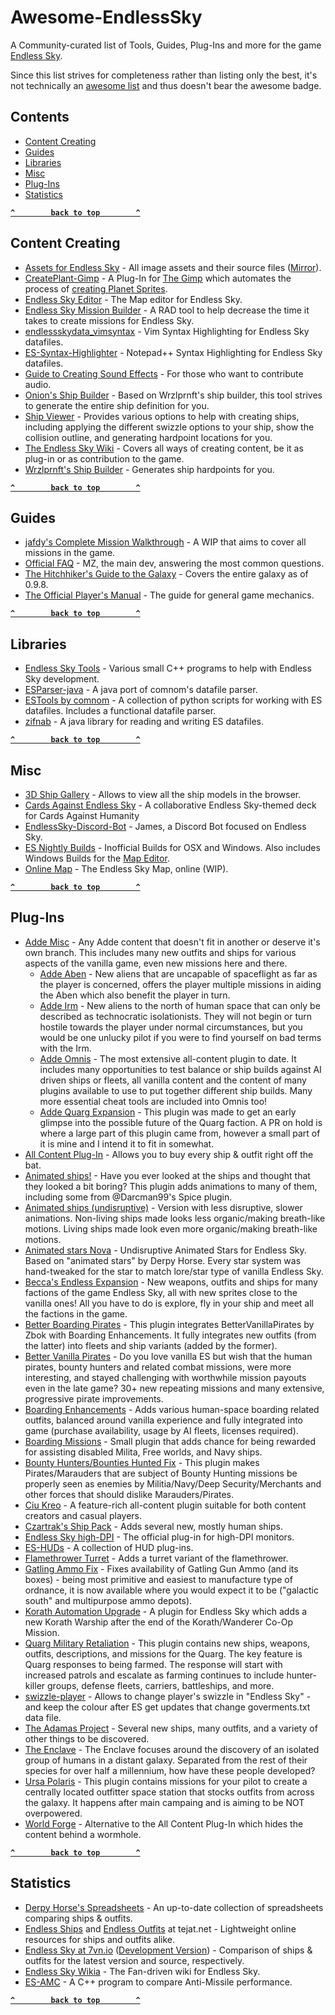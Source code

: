 # Awesome-EndlessSky

A Community-curated list of Tools, Guides, Plug-Ins and more for the game [Endless Sky](https://endless-sky.github.io).

Since this list strives for completeness rather than listing only the best, it's not technically an [awesome list](https://awesome.re) and thus doesn't bear the awesome badge.

## Contents

- [Content Creating](#content-creating)
- [Guides](#guides)
- [Libraries](#libraries)
- [Misc](#misc)
- [Plug-Ins](#plug-ins)
- [Statistics](#statistics)

**[`^        back to top        ^`](#)**


## Content Creating

- [Assets for Endless Sky](https://drive.google.com/drive/folders/0B9aK8dG39P29fkdBeUJjSXJYVDdjMEpkOXh3T1NDekFYaTEtbkdTdzVwX2NTUWVVT3BUWVk) - All image assets and their source files ([Mirror](https://endlesssky.mcofficer.me/assets/)).
- [CreatePlant-Gimp](https://github.com/EndlessSkyCommunity/CreatePlanet-Gimp) - A Plug-In for [The Gimp](https://www.gimp.org/) which automates the process of [creating Planet Sprites](https://github.com/endless-sky/endless-sky/wiki/PlanetSprites).
- [Endless Sky Editor](https://github.com/endless-sky/endless-sky-editor) - The Map editor for Endless Sky.
- [Endless Sky Mission Builder](https://github.com/shitwolfymakes/Endless-Sky-Mission-Builder) - A RAD tool to help decrease the time it takes to create missions for Endless Sky.
- [endlessskydata_vimsyntax](https://github.com/Muffindrake/endlessskydata_vimsyntax) - Vim Syntax Highlighting for Endless Sky datafiles.
- [ES-Syntax-Highlighter](https://github.com/Kryes-Omega/ES-Syntax-Highlighter) - Notepad++ Syntax Highlighting for Endless Sky datafiles.
- [Guide to Creating Sound Effects](https://steamcommunity.com/sharedfiles/filedetails/?id=774903151) - For those who want to contribute audio.
- [Onion's Ship Builder](https://onion-s.gitlab.io/Ship-Builder/) - Based on Wrzlprnft's ship builder, this tool strives to generate the entire ship definition for you.
- [Ship Viewer](https://darcman99.github.io/Endless-Sky-Ship-Viewer) - Provides various options to help with creating ships, including applying the different swizzle options to your ship, show the collision outline, and generating hardpoint locations for you.
- [The Endless Sky Wiki](https://github.com/endless-sky/endless-sky/wiki#creating-ships-missions-artwork-etc) - Covers all ways of creating content, be it as plug-in or as contribution to the game.
- [Wrzlprnft's Ship Builder](https://endless-sky.github.io/ship_builder.html) - Generates ship hardpoints for you.

**[`^        back to top        ^`](#)**

## Guides

- [jafdy's Complete Mission Walkthrough](https://steamcommunity.com/sharedfiles/filedetails/?id=726997424) - A WIP that aims to cover all missions in the game.
- [Official FAQ](https://steamcommunity.com/sharedfiles/filedetails/?id=545464233) - MZ, the main dev, answering the most common questions.
- [The Hitchhiker's Guide to the Galaxy](https://steamcommunity.com/sharedfiles/filedetails/?id=1364105450) - Covers the entire galaxy as of 0.9.8.
- [The Official Player's Manual](https://github.com/endless-sky/endless-sky/wiki/PlayersManual) - The guide for general game mechanics.

**[`^        back to top        ^`](#)**

## Libraries

- [Endless Sky Tools](https://github.com/endless-sky/endless-sky-tools) - Various small C++ programs to help with Endless Sky development.
- [ESParser-java](https://github.com/EndlessSkyCommunity/ESParser-java) - A java port of comnom's datafile parser.
- [ESTools by comnom](https://github.com/comnom/ES-tools) - A collection of python scripts for working with ES datafiles. Includes a functional datafile parser.
- [zifnab](https://github.com/realityforge/zifnab) - A java library for reading and writing ES datafiles.

**[`^        back to top        ^`](#)**

## Misc

- [3D Ship Gallery](https://endlesssky.mcofficer.me/ship_gallery/) - Allows to view all the ship models in the browser.
- [Cards Against Endless Sky](https://www.cardcastgame.com/browse/deck/CYX6P) - A collaborative Endless Sky-themed deck for Cards Against Humanity
- [EndlessSky-Discord-Bot](https://github.com/EndlessSkyCommunity/EndlessSky-Discord-Bot) - James, a Discord Bot focused on Endless Sky.
- [ES Nightly Builds](https://steamcommunity.com/app/404410/discussions/0/1700542332319963311/) - Inofficial Builds for OSX and Windows. Also includes Windows Builds for the [Map Editor](#content-creating).
- [Online Map](https://endlesssky.mcofficer.me/map/) - The Endless Sky Map, online (WIP).

**[`^        back to top        ^`](#)**

## Plug-Ins

- [Adde Misc](https://github.com/Darcman99/Adde-Endless-Sky) - Any Adde content that doesn't fit in another or deserve it's own branch. This includes many new outfits and ships for various aspects of the vanilla game, even new missions here and there.
  - [Adde Aben](https://github.com/Darcman99/Adde-Endless-Sky/tree/Aben) - New aliens that are uncapable of spaceflight as far as the player is concerned, offers the player multiple missions in aiding the Aben which also benefit the player in turn.
  - [Adde Irm](https://github.com/Darcman99/Adde-Endless-Sky/tree/Irm) - New aliens to the north of human space that can only be described as technocratic isolationists. They will not begin or turn hostile towards the player under normal circumstances, but you would be one unlucky pilot if you were to find yourself on bad terms with the Irm.
  - [Adde Omnis](https://github.com/Darcman99/Adde-Endless-Sky/tree/Omnis) - The most extensive all-content plugin to date. It includes many opportunities to test balance or ship builds against AI driven ships or fleets, all vanilla content and the content of many plugins available to use to put together different ship builds. Many more essential cheat tools are included into Omnis too!
  - [Adde Quarg Expansion](https://github.com/Darcman99/Adde-Endless-Sky/tree/Quarg-Expansion) - This plugin was made to get an early glimpse into the possible future of the Quarg faction. A PR on hold is where a large part of this plugin came from, however a small part of it is mine and I intend it to fit in somewhat.
- [All Content Plug-In](https://github.com/endless-sky/all-content-plugin) - Allows you to buy every ship & outfit right off the bat.
- [Animated ships!](https://github.com/beccabunny/Animated-ships) - Have you ever looked at the ships and thought that they looked a bit boring? This plugin adds animations to many of them, including some from @Darcman99's Spice plugin.
- [Animated ships (undisruptive)](https://github.com/Cat-Lady/undisruptive-animated-ships) - Version with less disruptive, slower animations. Non-living ships made looks less organic/making breath-like motions. Living ships made look even more organic/making breath-like motions.
- [Animated stars Nova](https://github.com/Cat-Lady/animated-stars-nova) - Undisruptive Animated Stars for Endless Sky. Based on "animated stars" by Derpy Horse. Every star system was hand-tweaked for the star to match lore/star type of vanilla Endless Sky.
- [Becca's Endless Expansion](https://github.com/beccabunny/Beccas-Endless-Expansion) - New weapons, outfits and ships for many factions of the game Endless Sky, all with new sprites close to the vanilla ones! All you have to do is explore, fly in your ship and meet all the factions in the game.
- [Better Boarding Pirates](https://github.com/Cat-Lady/BetterBoardingPirates) - This plugin integrates BetterVanillaPirates by Zbok with Boarding Enhancements. It fully integrates new outfits (from the latter) into fleets and ship variants (added by the former).
- [Better Vanilla Pirates](https://github.com/ZBok/BetterVanillaPirates) - Do you love vanilla ES but wish that the human pirates, bounty hunters and related combat missions, were more interesting, and stayed challenging with worthwhile mission payouts even in the late game? 30+ new repeating missions and many extensive, progressive pirate improvements.
- [Boarding Enhancements](https://github.com/Cat-Lady/Boarding-Enhancements) - Adds various human-space boarding related outfits, balanced around vanilla experience and fully integrated into game (purchase availability, usage by AI fleets, licenses required).
- [Boarding Missions](https://github.com/tmbutterworth/boarding-missions) - Small plugin that adds chance for being rewarded for assisting disabled Milita, Free worlds, and Navy ships.
- [Bounty Hunters/Bounties Hunted Fix](https://github.com/Cat-Lady/Bounty-Fix) - This plugin makes Pirates/Marauders that are subject of Bounty Hunting missions be properly seen as enemies by Militia/Navy/Deep Security/Merchants and other forces that should dislike Marauders/Pirates.
- [Ciu Kreo](https://github.com/RestingImmortal/Ciu-Kreo) - A feature-rich all-content plugin suitable for both content creators and casual players.
- [Czartrak's Ship Pack](https://github.com/czartrak/Czartraks-Ship-Pack) - Adds several new, mostly human ships.
- [Endless Sky high-DPI](https://github.com/endless-sky/endless-sky-high-dpi) - The official plug-in for high-DPI monitors.
- [ES-HUDs](https://github.com/comnom/es-huds) - A collection of HUD plug-ins.
- [Flamethrower Turret](https://github.com/ItsNickBarry/endless-sky-flamethrower-turret) - Adds a turret variant of the flamethrower.
- [Gatling Ammo Fix](https://github.com/Cat-Lady/Gatling-Ammo-Fix) - Fixes availability of Gatling Gun Ammo (and its boxes) - being most primitive and easiest to manufacture type of ordnance, it is now available where you would expect it to be ("galactic south" and multipurpose ammo depots).
- [Korath Automation Upgrade](https://github.com/Kriegstofu/Korath-Automation-Upgrade) - A plugin for Endless Sky which adds a new Korath Warship after the end of the Korath/Wanderer Co-Op Mission.
- [Quarg Military Retaliation](https://groups.google.com/forum/#!msg/endless-sky/IkoSYsZgMlQ/qSZUvTjFAQAJ) - This plugin contains new ships, weapons, outfits, descriptions, and missions for the Quarg. The key feature is Quarg responses to being farmed. The response will start with increased patrols and escalate as farming continues to include hunter-killer groups, defense fleets, carriers, battleships, and more.
- [swizzle-player](https://github.com/Cat-Lady/swizzle-player) - Allows to change player's swizzle in "Endless Sky" - and keep the colour after ES get updates that change goverments.txt data file.
- [The Adamas Project](https://github.com/toilethinges/Adamas-Project) - Several new ships, many outfits, and a variety of other things to be discovered.
- [The Enclave](https://github.com/Makuta-Miras/The-Enclave) - The Enclave focuses around the discovery of an isolated group of humans in a distant galaxy. Separated from the rest of their species for over half a millennium, how have these people developed?
- [Ursa Polaris](https://steamcommunity.com/sharedfiles/filedetails/?id=631160921) - This plugin contains missions for your pilot to create a centrally located outfitter space station that stocks outfits from across the galaxy. It happens after main campaing and is aiming to be NOT overpowered.
- [World Forge](https://github.com/EndlessSkyCommunity/world-forge) - Alternative to the All Content Plug-In which hides the content behind a wormhole.

**[`^        back to top        ^`](#)**

## Statistics

- [Derpy Horse's Spreadsheets](https://drive.google.com/drive/folders/0B635z_nU19WfQllrM2V2dWpFSFk) - An up-to-date collection of spreadsheets comparing ships & outfits.
- [Endless Ships](https://bunker.tejat.net/endless-ships/) and [Endless Outfits](https://bunker.tejat.net/endless-outfits/) at tejat.net - Lightweight online resources for ships and outfits alike.
- [Endless Sky at 7vn.io](http://endless-sky.7vn.io) ([Development Version](http://dev.endless-sky.7vn.io/)) - Comparison of ships & outfits for the latest version and source, respectively.
- [Endless Sky Wikia](http://endless-sky.wikia.com) - The Fan-driven wiki for Endless Sky.
- [ES-AMC](https://github.com/tehhowch/es-amc) - A C++ program to compare Anti-Missile performance.

**[`^        back to top        ^`](#)**
